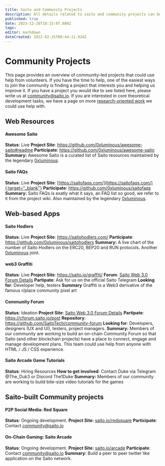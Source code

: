 ```yaml
---
title: Saito and Community Projects
description: All details related to saito and community projects can be found here
published: true
date: 2023-12-26T18:15:07.686Z
tags: 
editor: markdown
dateCreated: 2022-02-25T00:44:11.924Z
---
```


# Community Projects

This page provides an overview of community-led projects that could use help from volunteers. If you have the time to help, one of the easiest ways to join the community is finding a project that interests you and helping us improve it. If you have a project you would like to see listed here, please write us at community@saito.io. If you are interested in core theoretical development tasks, we have a page on more [research-oriented work](/community/tasks) we could use help with.

## Web Resources ##

<p>
  
#### Awesome Saito ####

**Status**: Live
**Project Site**: https://github.com/0xluminous/awesome-saito#readme
**Participate**: https://github.com/0xluminous/awesome-saito
**Summary:** Awesome Saito is a curated list of Saito resources maintained by the legendary [0xluminous](https://github.com/0xluminous). 

#### Saito FAQs ####

**Status**: Live
**Project Site**: [https://saitofaqs.com/](https://saitofaqs.com/){:target="_blank"}
**Participate**: https://github.com/0xluminous/saitofaqs
**Summary:** Saito FAQs is exatly what it says, an FAQ list so good, we refer to it from the project wiki. Also maintained by the legendary [0xluminous](https://github.com/0xluminous). 

## Web-based Apps ##
  
<p>
  
#### Saito Hodlers ####

**Status**: Live
**Project Site**: https://saitohodlers.com/
**Participate**: https://github.com/0xluminous/saitohodlers
**Summary:** A live chart of the number of Saito Hodlers on the ERC20, BEP20 and RUN protocols. Another [0xluminous](https://github.com/0xluminous) joint. 

#### web3 Graffiti ####

**Status**: Live
**Project Site**: https://saito.io/graffiti/ 
**Forum**: [Saito Web 3.0 Forum Details](/community/projects/forum)
**Partipate**: Ask for us on the official Saito Telegram
**Looking for**: Developer help, testers
**Summary** Graffiti is a Web3 derivative of the famous r/place community pixel art  
  
#### Community Forum ####

**Status**: Ideation
**Project Site**: [Saito Web 3.0 Forum Details](/community/projects/forum)
**Partipate**: https://cforum.saito.io/post
**Repository**: https://github.com/SaitoTech/community-forum
**Looking for**: Developers, designers (UX and UI), testers, project managers.
**Summary:** Members of our community are working to build an on-chain Community Forum so that Saito (and other blockchain projects) have a place to connect, engage and manage development plans. This team could use help from anyone with HTML / JS / CSS experience.
<p>
  
#### Saito Arcade Game Tutorials #### 

**Status**: Hiring Resources
**How to get involved**: Contact Duke via Telegram @The_Duk3 or Discord The1Duke
**Summary:** Members of our community are working to build bite-size video tutorials for the games


## Saito-built Community projects ##
<p>
  
#### P2P Social Media: Red Square #### 

**Status**: Ongoing development.
**Project Site:** [saito.io/redsquare](https://saito.io/redsquare)
**Participate**: Contact community@saito.io
  <p>
    

#### On-Chain Gaming: Saito Arcade #### 

**Status**: Ongoing development.
**Project Site:** [saito.io/arcade](https://saito.io/arcade)
**Participate**: Contact community@saito.io
**Summary:** Build a peer to peer twitter like application on the Saito network.



